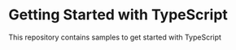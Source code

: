 # Getting Started with TypeScript

This repository contains samples to get started with TypeScript

